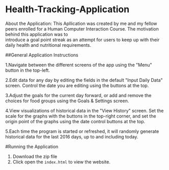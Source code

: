 # Health-Tracking-Application

About the Application:
This Apllication was created by me and my fellow peers enrolled for a Human Computer Interaction Course. The motivation behind this application was to  
introduce a goal point streak as an attempt for users to keep up with their daily health and nutritional requirements.

##General Application Instructions

1.Navigate between the different screens of the app using the "Menu" button in the top-left.

2.Edit data for any day by editing the fields in the default "Input Daily Data" screen. Control the date you are editing using the buttons at the top.

3.Adjust the goals for the current day forward, or add and remove the choices for food groups using the Goals & Settings screen.

4.View visualizations of historical data in the "View History" screen. Set the scale for the graphs with the buttons in the top-right corner, and set the origin point of the graphs using the date control buttons at the top.

5.Each time the program is started or refreshed, it will randomly generate historical data for the last 2016 days, up to and including today.

#Running the Application

1. Download the zip file
2. Click open the `index.html` to view the website.
